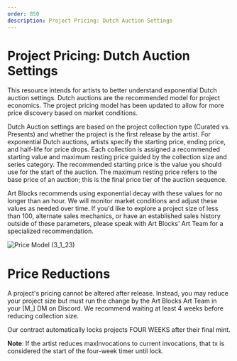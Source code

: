```yaml
---
order: 850
description: Project Pricing: Dutch Auction Settings 
---
```

# Project Pricing: Dutch Auction Settings 

This resource intends for artists to better understand exponential Dutch auction settings. Dutch auctions are the recommended model for project economics. The project pricing model has been updated to allow for more price discovery based on market conditions. 

Dutch Auction settings are based on the project collection type (Curated vs. Presents) and whether the project is the first release by the artist. For exponential Dutch auctions, artists specify the starting price, ending price, and half-life for price drops. Each collection is assigned a recommended starting value and maximum resting price guided by the collection size and series category. The recommended starting price is the value you should use for the start of the auction. The maximum resting price refers to the base price of an auction; this is the final price tier of the auction sequence.

Art Blocks recommends using exponential decay with these values for no longer than an hour. We will monitor market conditions and adjust these values as needed over time. If you'd like to explore a project size of less than 100, alternate sales mechanics, or have an established sales history outside of these parameters, please speak with Art Blocks’ Art Team for a specialized recommendation.

![Price Model (3_1_23)](https://user-images.githubusercontent.com/103667291/222780821-45d8acfc-1b16-4a8e-8cbc-5758b6d0d98e.jpg)


# Price Reductions

A project's pricing cannot be altered after release. Instead, you may reduce your project size but must run the change by the Art Blocks Art Team in your [M_] DM on Discord. We recommend waiting at least 4 weeks before reducing collection size. 

Our contract automatically locks projects FOUR WEEKS after their final mint.

**Note**: If the artist reduces maxInvocations to current invocations, that tx is considered the start of the four-week timer until lock.


